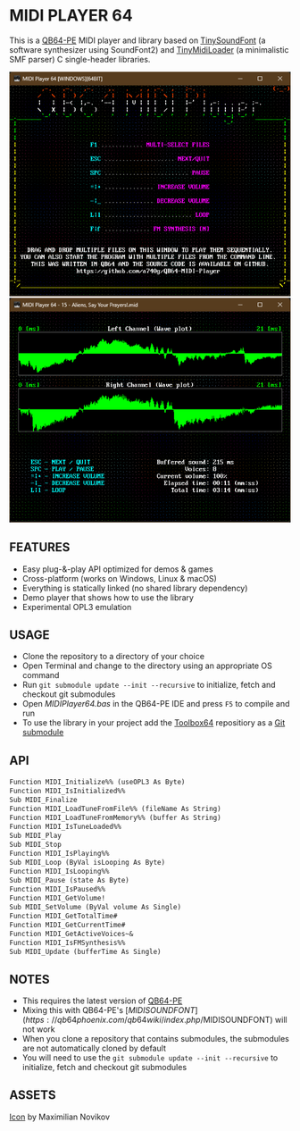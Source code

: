# MIDI PLAYER 64

This is a [QB64-PE](https://github.com/QB64-Phoenix-Edition/QB64pe) MIDI player and library based on [TinySoundFont](https://github.com/schellingb/TinySoundFont) (a software synthesizer using SoundFont2) and [TinyMidiLoader](https://github.com/schellingb/TinySoundFont) (a minimalistic SMF parser) C single-header libraries.

![Screenshot](screenshots/Screenshot1.png)
![Screenshot](screenshots/Screenshot2.png)

## FEATURES

- Easy plug-&-play API optimized for demos & games
- Cross-platform (works on Windows, Linux & macOS)
- Everything is statically linked (no shared library dependency)
- Demo player that shows how to use the library
- Experimental OPL3 emulation

## USAGE

- Clone the repository to a directory of your choice
- Open Terminal and change to the directory using an appropriate OS command
- Run `git submodule update --init --recursive` to initialize, fetch and checkout git submodules
- Open *MIDIPlayer64.bas* in the QB64-PE IDE and press `F5` to compile and run
- To use the library in your project add the [Toolbox64](https://github.com/a740g/Toolbox64) repositiory as a [Git submodule](https://git-scm.com/book/en/v2/Git-Tools-Submodules)

## API

```VB
Function MIDI_Initialize%% (useOPL3 As Byte)
Function MIDI_IsInitialized%%
Sub MIDI_Finalize
Function MIDI_LoadTuneFromFile%% (fileName As String)
Function MIDI_LoadTuneFromMemory%% (buffer As String)
Function MIDI_IsTuneLoaded%%
Sub MIDI_Play
Sub MIDI_Stop
Function MIDI_IsPlaying%%
Sub MIDI_Loop (ByVal isLooping As Byte)
Function MIDI_IsLooping%%
Sub MIDI_Pause (state As Byte)
Function MIDI_IsPaused%%
Function MIDI_GetVolume!
Sub MIDI_SetVolume (ByVal volume As Single)
Function MIDI_GetTotalTime#
Function MIDI_GetCurrentTime#
Function MIDI_GetActiveVoices~&
Function MIDI_IsFMSynthesis%%
Sub MIDI_Update (bufferTime As Single)
```

## NOTES

- This requires the latest version of [QB64-PE](https://github.com/QB64-Phoenix-Edition/QB64pe/releases)
- Mixing this with QB64-PE's [$MIDISOUNDFONT](https://qb64phoenix.com/qb64wiki/index.php/$MIDISOUNDFONT) will not work
- When you clone a repository that contains submodules, the submodules are not automatically cloned by default
- You will need to use the `git submodule update --init --recursive` to initialize, fetch and checkout git submodules

## ASSETS

[Icon](https://iconarchive.com/artist/studiomx.html) by Maximilian Novikov
